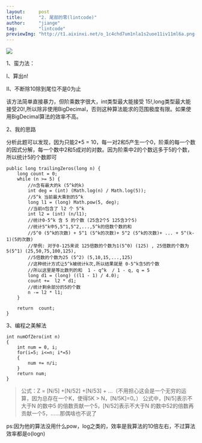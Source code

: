 ```yaml
---
layout:     post
title:      "2. 尾部的零(lintcode)"
author:     "jiange"
tag:        "lintcode"
previewImg: "http://t1.aixinxi.net/o_1c4chd7um1nla1s2uoe11iv11ml6a.png-w.jpg"
---
```


![](http://t1.aixinxi.net/o_1c4chiu4jqe71hon18oq1ainsema.png-w.jpg)

1、蛮力法：

Ⅰ、算出n!

Ⅱ、不断除10除到尾位不是0为止

该方法简单直接暴力，但阶乘数字很大，int类型最大能接受 15!,long类型最大能接受20!,所以除非使用BigDecimal，否则这种算法能求的范围极度有限。如果使用BigDecimal算法的效率不高。

2、我的思路

分析此题可以发现，因为只能2*5 = 10，每一对2和5产生一个0，阶乘的每一个数的因式分解，每一个数中2和5成对的对数。因为阶乘中2的个数远多于5的个数，所以统计5的个数即可

	public long trailingZeros(long n) {
        long count = 0;
        while (n >= 5) {
            //n含有最大的k (5^k的k)
            int deg = (int) (Math.log(n) / Math.log(5));
            //5^k 当前最大乘到的5^k
            long l1 = (long) Math.pow(5, deg);
            //当前n包含了 l2 个 5^k
            int l2 = (int) (n/l1);
            //统计0-5^k 含 5 的个数 (25含2个5 125含3个5)
            //统计5^k中5,5^1,5^2,...,5^k的倍数个数的和
            //5^0 (5^k的次数) + 5^1 (5^k的次数)+ 5^2 (5^k的次数)+ ... + 5^(k-1)(5的次数)
            //举例: 对于0-125来说 125倍数的个数为1(5^0) (125) , 25倍数的个数为5(5^1) (25,50,75,100,125),
            //5倍数的个数为25 (5^2) (5,10,15,...,125)
            //这种统计方式让5^k被统计k次,所以结果就是 0-5^k含5的个数
            //所以这里是等比数列的和  1 - q^k  / 1 - q, q = 5
            long d1 = (long) ((l1 - 1) / 4.0);
            count +=  l2 * d1;
			//统计剩余部分的5的个数
            n -= l2 * l1;
        }

        return  count;
    }


3、编程之美解法

	int numOfZero(int n)  
	{  
	    int num = 0, i;  
	    for(i=5; i<=n; i*=5)  
	    {  
	        num += n/i;  
	    }  
	    return num;  
	}  

> 公式：Z = [N/5] +[N/52] +[N/53] + …（不用担心这会是一个无穷的运算，因为总存在一个K，使得5K > N，[N/5K]=0。）
公式中，[N/5]表示不大于N 的数中5 的倍数贡献一个5，[N/52]表示不大于N 的数中52的倍数再贡献一个5，……那偶啥也不说了

ps:因为他的算法没用什么pow，log之类的，效率是我算法的10倍左右，不过算法效率都是o(logn)
